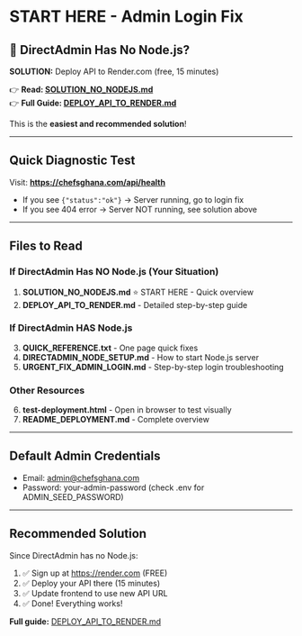 # START HERE - Admin Login Fix

## 🚨 DirectAdmin Has No Node.js? 

**SOLUTION:** Deploy API to Render.com (free, 15 minutes)

👉 **Read: [SOLUTION_NO_NODEJS.md](./SOLUTION_NO_NODEJS.md)**  
👉 **Full Guide: [DEPLOY_API_TO_RENDER.md](./DEPLOY_API_TO_RENDER.md)**

This is the **easiest and recommended solution**!

---

## Quick Diagnostic Test

Visit: **https://chefsghana.com/api/health**

- If you see `{"status":"ok"}` → Server running, go to login fix
- If you see 404 error → Server NOT running, see solution above

---

## Files to Read

### If DirectAdmin Has NO Node.js (Your Situation)
1. **SOLUTION_NO_NODEJS.md** ⭐ START HERE - Quick overview
2. **DEPLOY_API_TO_RENDER.md** - Detailed step-by-step guide

### If DirectAdmin HAS Node.js
3. **QUICK_REFERENCE.txt** - One page quick fixes
4. **DIRECTADMIN_NODE_SETUP.md** - How to start Node.js server
5. **URGENT_FIX_ADMIN_LOGIN.md** - Step-by-step login troubleshooting

### Other Resources
6. **test-deployment.html** - Open in browser to test visually
7. **README_DEPLOYMENT.md** - Complete overview

---

## Default Admin Credentials

- Email: admin@chefsghana.com
- Password: your-admin-password (check .env for ADMIN_SEED_PASSWORD)

---

## Recommended Solution

Since DirectAdmin has no Node.js:

1. ✅ Sign up at https://render.com (FREE)
2. ✅ Deploy your API there (15 minutes)
3. ✅ Update frontend to use new API URL
4. ✅ Done! Everything works!

**Full guide:** [DEPLOY_API_TO_RENDER.md](./DEPLOY_API_TO_RENDER.md)
